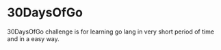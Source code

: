# 30DaysOfGo
30DaysOfGo challenge is for learning go lang in very short period of time and in a easy way.
